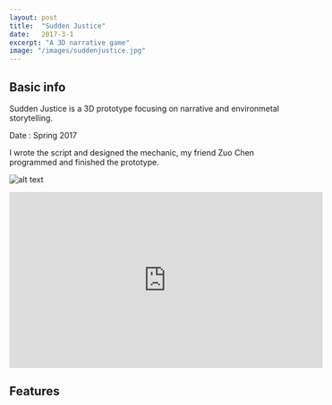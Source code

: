 ```yaml
---
layout: post
title:  "Sudden Justice"
date:   2017-3-1
excerpt: "A 3D narrative game"
image: "/images/suddenjustice.jpg"
---
```


## Basic info
Sudden Justice is a 3D prototype focusing on narrative and environmetal storytelling.

Date : Spring 2017

I wrote the script and designed the mechanic, my friend Zuo Chen programmed and finished the prototype. 

![alt text](/Users/Geralt/Downloads/massively/images/suddenjustice.jpg)

<iframe width="560" height="315" src="https://www.youtube.com/embed/vRbKgyqlSrA" frameborder="0" allow="autoplay; encrypted-media" allowfullscreen></iframe>

## Features

